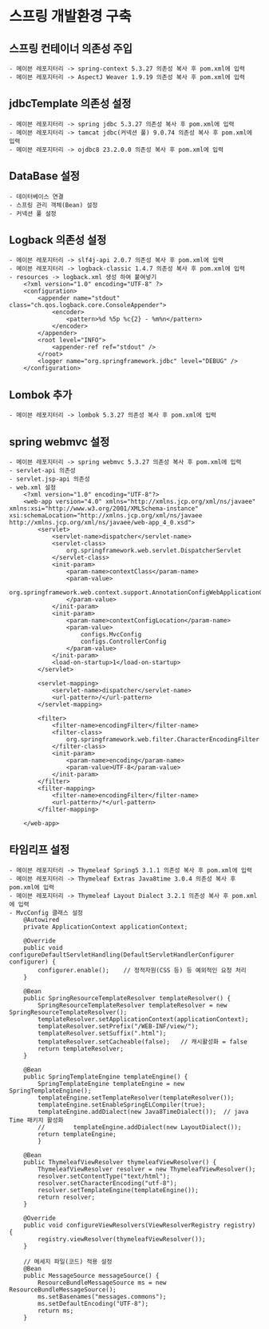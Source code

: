 # 스프링 개발환경 구축

## 스프링 컨테이너 의존성 주입
    - 메이븐 레포지터리 -> spring-context 5.3.27 의존성 복사 후 pom.xml에 입력
    - 메이븐 레포지터리 -> AspectJ Weaver 1.9.19 의존성 복사 후 pom.xml에 입력

## jdbcTemplate 의존성 설정
    - 메이븐 레포지터리 -> spring jdbc 5.3.27 의존성 복사 후 pom.xml에 입력
    - 메이븐 레포지터리 -> tamcat jdbc(커넥션 풀) 9.0.74 의존성 복사 후 pom.xml에 입력
    - 메이븐 레포지터리 -> ojdbc8 23.2.0.0 의존성 복사 후 pom.xml에 입력

## DataBase 설정
    - 데이터베이스 연결
    - 스프링 관리 객체(Bean) 설정
    - 커넥션 풀 설정

## Logback 의존성 설정
    - 메이븐 레포지터리 -> slf4j-api 2.0.7 의존성 복사 후 pom.xml에 입력
    - 메이븐 레포지터리 -> logback-classic 1.4.7 의존성 복사 후 pom.xml에 입력
    - resources -> logback.xml 생성 하여 붙여넣기
        <?xml version="1.0" encoding="UTF-8" ?>
        <configuration>
            <appender name="stdout" class="ch.qos.logback.core.ConsoleAppender">
                <encoder>
                    <pattern>%d %5p %c{2} - %m%n</pattern>
                </encoder>
            </appender>
            <root level="INFO">
                <appender-ref ref="stdout" />
            </root>
            <logger name="org.springframework.jdbc" level="DEBUG" />
        </configuration>

## Lombok 추가
    - 메이븐 레포지터리 -> lombok 5.3.27 의존성 복사 후 pom.xml에 입력

## spring webmvc 설정
    - 메이븐 레포지터리 -> spring webmvc 5.3.27 의존성 복사 후 pom.xml에 입력
    - servlet-api 의존성
    - servlet.jsp-api 의존성
    - web.xml 설정
        <?xml version="1.0" encoding="UTF-8"?>
        <web-app version="4.0" xmlns="http://xmlns.jcp.org/xml/ns/javaee" xmlns:xsi="http://www.w3.org/2001/XMLSchema-instance" xsi:schemaLocation="http://xmlns.jcp.org/xml/ns/javaee                       http://xmlns.jcp.org/xml/ns/javaee/web-app_4_0.xsd">
            <servlet>
                <servlet-name>dispatcher</servlet-name>
                <servlet-class>
                    org.springframework.web.servlet.DispatcherServlet
                </servlet-class>
                <init-param>
                    <param-name>contextClass</param-name>
                    <param-value>
                        org.springframework.web.context.support.AnnotationConfigWebApplicationContext
                    </param-value>
                </init-param>
                <init-param>
                    <param-name>contextConfigLocation</param-name>
                    <param-value>
                        configs.MvcConfig
                        configs.ControllerConfig
                    </param-value>
                </init-param>
                <load-on-startup>1</load-on-startup>
            </servlet>
        
            <servlet-mapping>
                <servlet-name>dispatcher</servlet-name>
                <url-pattern>/</url-pattern>
            </servlet-mapping>
        
            <filter>
                <filter-name>encodingFilter</filter-name>
                <filter-class>
                    org.springframework.web.filter.CharacterEncodingFilter
                </filter-class>
                <init-param>
                    <param-name>encoding</param-name>
                    <param-value>UTF-8</param-value>
                </init-param>
            </filter>
            <filter-mapping>
                <filter-name>encodingFilter</filter-name>
                <url-pattern>/*</url-pattern>
            </filter-mapping>
        
        </web-app>

## 타임리프 설정
    - 메이븐 레포지터리 -> Thymeleaf Spring5 3.1.1 의존성 복사 후 pom.xml에 입력
    - 메이븐 레포지터리 -> Thymeleaf Extras Java8time 3.0.4 의존성 복사 후 pom.xml에 입력
    - 메이븐 레포지터리 -> Thymeleaf Layout Dialect 3.2.1 의존성 복사 후 pom.xml에 입력
    - MvcConfig 클래스 설정
        @Autowired
        private ApplicationContext applicationContext;
        
        @Override
        public void configureDefaultServletHandling(DefaultServletHandlerConfigurer configurer) {
            configurer.enable();    // 정적자원(CSS 등) 등 예외적인 요청 처리
        }
        
        @Bean
        public SpringResourceTemplateResolver templateResolver() {
            SpringResourceTemplateResolver templateResolver = new SpringResourceTemplateResolver();
            templateResolver.setApplicationContext(applicationContext);
            templateResolver.setPrefix("/WEB-INF/view/");
            templateResolver.setSuffix(".html");
            templateResolver.setCacheable(false);   // 캐시활성화 = false
            return templateResolver;
        }
    
        @Bean
        public SpringTemplateEngine templateEngine() {
            SpringTemplateEngine templateEngine = new SpringTemplateEngine();
            templateEngine.setTemplateResolver(templateResolver());
            templateEngine.setEnableSpringELCompiler(true);
            templateEngine.addDialect(new Java8TimeDialect());  // java Time 패키지 활성화
            //        templateEngine.addDialect(new LayoutDialect());
            return templateEngine;
            }
    
        @Bean
        public ThymeleafViewResolver thymeleafViewResolver() {
            ThymeleafViewResolver resolver = new ThymeleafViewResolver();
            resolver.setContentType("text/html");
            resolver.setCharacterEncoding("utf-8");
            resolver.setTemplateEngine(templateEngine());
            return resolver;
        }
    
        @Override
        public void configureViewResolvers(ViewResolverRegistry registry) {
            registry.viewResolver(thymeleafViewResolver());
        }

        // 메세지 파일(코드) 적용 설정
        @Bean
        public MessageSource messageSource() {
            ResourceBundleMessageSource ms = new ResourceBundleMessageSource();
            ms.setBasenames("messages.commons");
            ms.setDefaultEncoding("UTF-8");
            return ms;
        }
